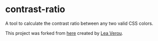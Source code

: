 # contrast-ratio
A tool to calculate the contrast ratio between any two valid CSS colors.

This project was forked from [here](LeaVerou/contrast-ratio) created by [Lea Verou](http://lea.verou.me/about/).
